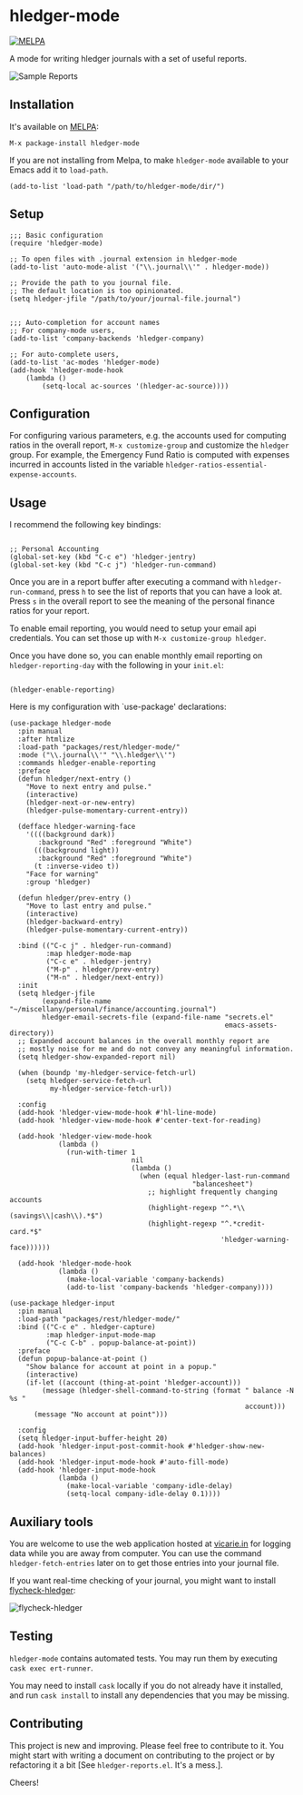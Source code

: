 # hledger-mode

[![MELPA](https://melpa.org/packages/hledger-mode-badge.svg)](https://melpa.org/#/hledger-mode)

A mode for writing hledger journals with a set of useful reports.

![Sample Reports](_assets/new_demo.gif?raw=true "Reports")

## Installation

It's available on [MELPA](http://melpa.org/):

    M-x package-install hledger-mode

If you are not installing from Melpa, to make `hledger-mode` available
to your Emacs add it to `load-path`.

    (add-to-list 'load-path "/path/to/hledger-mode/dir/")


## Setup

```elisp
;;; Basic configuration
(require 'hledger-mode)

;; To open files with .journal extension in hledger-mode
(add-to-list 'auto-mode-alist '("\\.journal\\'" . hledger-mode))

;; Provide the path to you journal file.
;; The default location is too opinionated.
(setq hledger-jfile "/path/to/your/journal-file.journal")


;;; Auto-completion for account names
;; For company-mode users,
(add-to-list 'company-backends 'hledger-company)

;; For auto-complete users,
(add-to-list 'ac-modes 'hledger-mode)
(add-hook 'hledger-mode-hook
    (lambda ()
        (setq-local ac-sources '(hledger-ac-source))))

```

## Configuration

For configuring various parameters, e.g. the accounts used for
computing ratios in the overall report, `M-x customize-group` and
customize the `hledger` group. For example, the Emergency Fund Ratio
is computed with expenses incurred in accounts listed in the variable
`hledger-ratios-essential-expense-accounts`.


## Usage

I recommend the following key bindings:

```elisp

;; Personal Accounting
(global-set-key (kbd "C-c e") 'hledger-jentry)
(global-set-key (kbd "C-c j") 'hledger-run-command)

```

Once you are in a report buffer after executing a command with
`hledger-run-command`, press `h` to see the list of reports that you
can have a look at. Press `s` in the overall report to see the meaning
of the personal finance ratios for your report.

To enable email reporting, you would need to setup your email api
credentials. You can set those up with `M-x customize-group hledger`.

Once you have done so, you can enable monthly email reporting on
`hledger-reporting-day` with the following in your `init.el`:

```elisp

(hledger-enable-reporting)

```


Here is my configuration with `use-package' declarations:

``` elisp
(use-package hledger-mode
  :pin manual
  :after htmlize
  :load-path "packages/rest/hledger-mode/"
  :mode ("\\.journal\\'" "\\.hledger\\'")
  :commands hledger-enable-reporting
  :preface
  (defun hledger/next-entry ()
    "Move to next entry and pulse."
    (interactive)
    (hledger-next-or-new-entry)
    (hledger-pulse-momentary-current-entry))

  (defface hledger-warning-face
    '((((background dark))
       :background "Red" :foreground "White")
      (((background light))
       :background "Red" :foreground "White")
      (t :inverse-video t))
    "Face for warning"
    :group 'hledger)

  (defun hledger/prev-entry ()
    "Move to last entry and pulse."
    (interactive)
    (hledger-backward-entry)
    (hledger-pulse-momentary-current-entry))

  :bind (("C-c j" . hledger-run-command)
         :map hledger-mode-map
         ("C-c e" . hledger-jentry)
         ("M-p" . hledger/prev-entry)
         ("M-n" . hledger/next-entry))
  :init
  (setq hledger-jfile
        (expand-file-name "~/miscellany/personal/finance/accounting.journal")
        hledger-email-secrets-file (expand-file-name "secrets.el"
                                                     emacs-assets-directory))
  ;; Expanded account balances in the overall monthly report are
  ;; mostly noise for me and do not convey any meaningful information.
  (setq hledger-show-expanded-report nil)

  (when (boundp 'my-hledger-service-fetch-url)
    (setq hledger-service-fetch-url
          my-hledger-service-fetch-url))

  :config
  (add-hook 'hledger-view-mode-hook #'hl-line-mode)
  (add-hook 'hledger-view-mode-hook #'center-text-for-reading)

  (add-hook 'hledger-view-mode-hook
            (lambda ()
              (run-with-timer 1
                              nil
                              (lambda ()
                                (when (equal hledger-last-run-command
                                             "balancesheet")
                                  ;; highlight frequently changing accounts
                                  (highlight-regexp "^.*\\(savings\\|cash\\).*$")
                                  (highlight-regexp "^.*credit-card.*$"
                                                    'hledger-warning-face))))))

  (add-hook 'hledger-mode-hook
            (lambda ()
              (make-local-variable 'company-backends)
              (add-to-list 'company-backends 'hledger-company))))

(use-package hledger-input
  :pin manual
  :load-path "packages/rest/hledger-mode/"
  :bind (("C-c e" . hledger-capture)
         :map hledger-input-mode-map
         ("C-c C-b" . popup-balance-at-point))
  :preface
  (defun popup-balance-at-point ()
    "Show balance for account at point in a popup."
    (interactive)
    (if-let ((account (thing-at-point 'hledger-account)))
        (message (hledger-shell-command-to-string (format " balance -N %s "
                                                          account)))
      (message "No account at point")))

  :config
  (setq hledger-input-buffer-height 20)
  (add-hook 'hledger-input-post-commit-hook #'hledger-show-new-balances)
  (add-hook 'hledger-input-mode-hook #'auto-fill-mode)
  (add-hook 'hledger-input-mode-hook
            (lambda ()
              (make-local-variable 'company-idle-delay)
              (setq-local company-idle-delay 0.1))))
```

## Auxiliary tools

You are welcome to use the web application hosted
at [vicarie.in](https://services.vicarie.in) for logging data while
you are away from computer. You can use the command
`hledger-fetch-entries` later on to get those entries into your
journal file.

If you want real-time checking of your journal, you might want to
install
[flycheck-hledger](https://github.com/DamienCassou/flycheck-hledger/):

![flycheck-hledger](_assets/flycheck-hledger.png?raw=true "flycheck-hledger")

## Testing

`hledger-mode` contains automated tests. You may run them by executing
`cask exec ert-runner`.

You may need to install `cask` locally if you do not already have it
installed, and run `cask install` to install any dependencies that you
may be missing.

## Contributing

This project is new and improving. Please feel free to contribute to
it. You might start with writing a document on contributing to the
project or by refactoring it a bit [See `hledger-reports.el`. It's a
mess.].

Cheers!
